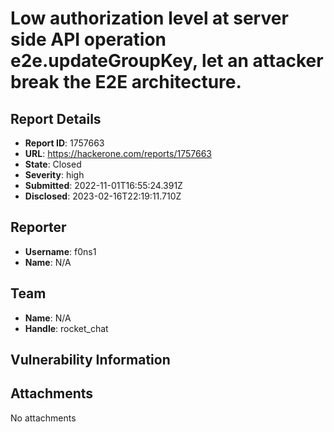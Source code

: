 # Low authorization level at server side API operation e2e.updateGroupKey, let an attacker break the E2E architecture.

## Report Details
- **Report ID**: 1757663
- **URL**: https://hackerone.com/reports/1757663
- **State**: Closed
- **Severity**: high
- **Submitted**: 2022-11-01T16:55:24.391Z
- **Disclosed**: 2023-02-16T22:19:11.710Z

## Reporter
- **Username**: f0ns1
- **Name**: N/A

## Team
- **Name**: N/A
- **Handle**: rocket_chat

## Vulnerability Information


## Attachments
No attachments
